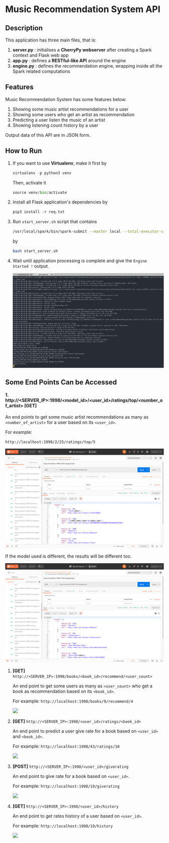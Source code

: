 # Music Recommendation System API

## Description
This application has three main files, that is:

1. **server.py** : initialises a **CherryPy webserver** after creating a Spark context and Flask web app
2. **app.py** : defines a **RESTful-like API** around the engine
3. **engine.py** :  defines the recommendation engine, wrapping inside all the Spark related computations

## Features
Music Recommendation System has some features below:
1. Showing some music artist recommendations for a user
2. Showing some users who get an artist as recommendation 
3. Predicting a user listen the music of an artist
4. Showing listening count history by a user

Output data of this API are in JSON form.

## How to Run
1. If you want to use **Virtualenv**, make it first by
    ```python
    virtualenv -p python3 venv
    ```
    Then, activate it
    ```python
    source venv/bin/activate
    ```
2. Install all Flask application's dependencies by
    ```python
    pip3 install -r req.txt
    ```
3. Run `start_server.sh` script that contains 
    ```bash
    /usr/local/spark/bin/spark-submit --master local --total-executor-cores 14 --executor-memory 6g server.py
    ```
    by 
    ```bash
    bash start_server.sh
    ```
4. Wait until application processing is complete and give the `Engine Started !` output.

    ![](../img/ss5.png)

## Some End Points Can be Accessed
#### 1. **http://\<SERVER_IP\>:1998/\<model_id\>/\<user_id\>/ratings/top/\<number_of_artist\>** [GET]

An end points to get some music artist recommendations as many as `<number_of_artist>` for a user based on its `<user_id>`.

For example:
```
http://localhost:1998/2/25/ratings/top/5
```

![](../img/ss6.png)

If the model used is different, the results will be different too.

![](../img/ss7.png)


1. **[GET]** `http://<SERVER_IP>:1998/books/<book_id>/recommend/<user_count>`

    An end point to get some users as many as `<user_count>` who get a book as recommendation based on its `<book_id>`.

     For example:
    `http://localhost:1998/books/9/recommend/4`

    ![](img/ss3.png)

2. **[GET]** `http://<SERVER_IP>:1998/<user_id>/ratings/<book_id>`

    An end point to predict a user give rate for a book based on `<user_id>` and `<book_id>`.

    For example:
    `http://localhost:1998/43/ratings/10`

    ![](img/ss4.png)

3. **[POST]** `http://<SERVER_IP>:1998/<user_id>/giverating`

    An end point to give rate for a book based on `<user_id>`.

    For example:
    `http://localhost:1998/19/giverating`

    ![](img/ss5.png)

4. **[GET]** `http://<SERVER_IP>:1998/<user_id>/history`

    An end point to get rates history of a user based on `<user_id>`. 

    For example:
    `http://localhost:1998/19/history`
    
    ![](img/ss6.png)